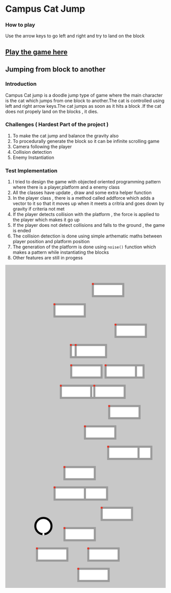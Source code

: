 # Campus Cat Jump



### How to play 
Use the arrow keys to go left and right and try to land on the block 


## [Play the game here](https://editor.p5js.org/Avinash190/full/YxcEFnlSN)


## Jumping from block to another 


### Introduction 

Campus Cat jump is a doodle jump type of game where the main character is the cat which jumps from one block to another.The cat is controlled using left and right arrow keys.The cat jumps as soon as it hits a block .If the cat does not propely land on the blocks , it dies.


### Challenges ( Hardest Part of the project )
1. To make the cat jump and balance the gravity also 
2. To procedurally generate the block so it can be infinite scrolling game 
3. Camera following the player
4. Collision detection 
5. Enemy Instantiation


### Test Implementation 
1. I tried to design the game with objected oriented programming pattern where there is a player,platform and a enemy class 
2. All the classes have update , draw and some extra helper function 
3. In the player class , there is a method called addforce which adds a vector to it so that it moves up when it meets a critria and goes down by gravity if criteria not met
4. If the player detects collision with the platform , the force is applied to the player which makes it go up 
5. If the player does not detect collisions and falls to the ground , the game is ended 
6. The collision detection is done using simple arthematic maths between player position and platform position 
7. The generation of the platform is done using ````noise()```` function which makes a pattern while instantiating the blocks
8. Other features are still in progess 

![](https://github.com/Tauke190/Intro-to-Interactive-Media/blob/master/Assignments/midtermProject/Screen%20Shot%202022-03-01%20at%2012.31.39%20AM.png?raw=true)



